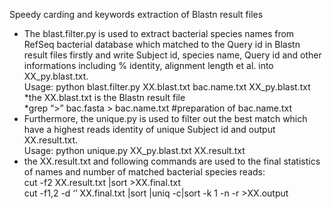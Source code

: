 
Speedy carding and keywords extraction of Blastn result files
* The blast.filter.py is used to extract bacterial species names from RefSeq bacterial database which matched to the Query id in Blastn result files firstly and write Subject id, species name, Query id and other informations including % identity, alignment length et al. into XX_py.blast.txt.\
Usage: python blast.filter.py XX.blast.txt bac.name.txt XX_py.blast.txt\
     *the XX.blast.txt is the Blastn result file\
     *grep “>” bac.fasta > bac.name.txt   #preparation of bac.name.txt
* Furthermore, the unique.py is used to filter out the best match which have a highest reads identity of unique Subject id and output XX.result.txt.\
Usage: python unique.py XX_py.blast.txt XX.result.txt
* the XX.result.txt and following commands are used to the final statistics of names and number of matched bacterial species reads:\
  cut -f2 XX.result.txt |sort >XX.final.txt\
  cut -f1,2 -d ‘’ XX.final.txt |sort |uniq -c|sort -k 1 -n -r >XX.output





